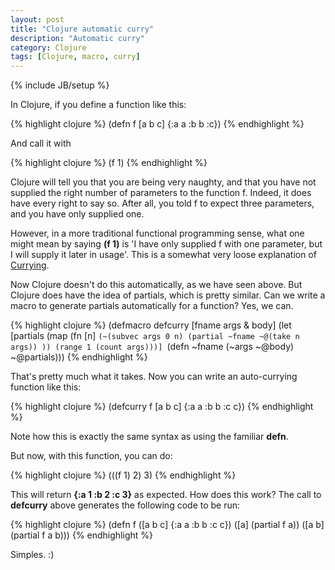 ```yaml
---
layout: post
title: "Clojure automatic curry"
description: "Automatic curry"
category: Clojure
tags: [Clojure, macro, curry]
---
```

{% include JB/setup %}

In Clojure, if you define a function like this:

{% highlight clojure %}
(defn f
  [a b c]
  {:a a :b b :c})
{% endhighlight %}

And call it with

{% highlight clojure %}
(f 1)
{% endhighlight %}

Clojure will tell you that you are being very naughty, and that you have not supplied the right number of parameters to the function f. Indeed, it does have every right to say so. After all, you told f to expect three parameters, and you have only supplied one.

However, in a more traditional functional programming sense, what one might mean by saying **(f 1)** is 'I have only supplied f with one parameter, but I will supply it later in usage'. This is a somewhat very loose explanation of [Currying](https://en.wikipedia.org/wiki/Currying).

Now Clojure doesn't do this automatically, as we have seen above. But Clojure does have the idea of partials, which is pretty similar. Can we write a macro to generate partials automatically for a function? Yes, we can.

{% highlight clojure %}
(defmacro defcurry
  [fname args & body]
  (let [partials (map (fn [n] `(~(subvec args 0 n) (partial ~fname ~@(take n args)) ))
                      (range 1 (count args)))]
    `(defn ~fname
       (~args ~@body)
       ~@partials)))
{% endhighlight %}

That's pretty much what it takes. Now you can write an auto-currying function like this:

{% highlight clojure %}
(defcurry f
  [a b c]
  {:a a :b b :c c})
{% endhighlight %}

Note how this is exactly the same syntax as using the familiar **defn**.

But now, with this function, you can do:

{% highlight clojure %}
(((f 1) 2) 3)
{% endhighlight %}

This will return **{:a 1 :b 2 :c 3}** as expected. How does this work? The call to **defcurry** above generates the following code to be run:

{% highlight clojure %}
(defn f
  ([a b c] {:a a :b b :c c})
  ([a] (partial f a))
  ([a b] (partial f a b)))
{% endhighlight %}

Simples. :)
